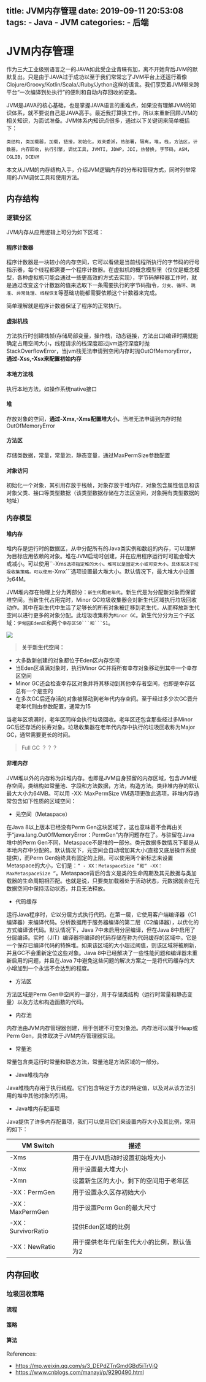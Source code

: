 title: JVM内存管理
date: 2019-09-11 20:53:08
tags:
    - Java
    - JVM
categories:
    - 后端
---

# JVM内存管理

作为三大工业级别语言之一的JAVA如此受企业青睐有加，离不开她背后JVM的默默复出。只是由于JAVA过于成功以至于我们常常忘了JVM平台上还运行着像Clojure/Groovy/Kotlin/Scala/JRuby/Jython这样的语言。我们享受着JVM带来跨平台“一次编译到处执行”的便利和自动内存回收的安逸。

JVM是JAVA的核心基础，也是掌握JAVA语言的重难点，如果没有理解JVM的知识体系，就不要说自己是JAVA高手。最近我打算换工作，所以来重新回顾JVM的相关知识，为面试准备。JVM体系内知识点很多，通过以下关键词来简单概括下：

```类结构```，```类加载器```，```加载```，```链接```，```初始化```，```双亲委派```，```热部署```，```隔离```，```堆```，```栈```，```方法区```，```计数器```，```内存回收```，```执行引擎```，```调优工具```，```JVMTI```，```JDWP```，```JDI```，```热替换```，```字节码```，```ASM```，```CGLIB```，```DCEVM```

本文从JVM的内存结构入手，介绍JVM逻辑内存的分布和管理方式，同时列举常用的JVM调优工具和使用方法。

## 内存结构

### 逻辑分区

JVM内存从应用逻辑上可分为如下区域：

#### 程序计数器

程序计数器是一块较小的内存空间，它可以看做是当前线程所执行的字节码的行号指示器，每个线程都需要一个程序计数器。在虚拟机的概念模型里（仅仅是概念模型，各种虚拟机可能会通过一些更高效的方式去实现），字节码解释器工作时，就是通过改变这个计数器的值来选取下一条需要执行的字节码指令，```分支```、```循环```、```跳准```、```异常处理```、```线程恢复```等基础功能都需要依赖这个计数器来完成。

简单理解就是程序计数器保证了程序的正常执行。

#### 虚拟机栈

方法执行时创建栈帧(存储局部变量，操作栈，动态链接，方法出口)编译时期就能确定占用空间大小，线程请求的栈深度超过jvm运行深度时抛StackOverflowError，当jvm栈无法申请到空闲内存时抛OutOfMemoryError，**通过-Xss,-Xsx来配置初始内存**

#### 本地方法栈

执行本地方法，如操作系统native接口

#### 堆

存放对象的空间，**通过-Xmx,-Xms配置堆大小**，当堆无法申请到内存时抛OutOfMemoryError

#### 方法区

存储类数据，常量，常量池，静态变量，通过MaxPermSize参数配置

#### 对象访问

初始化一个对象，其引用存放于栈帧，对象存放于堆内存，对象包含属性信息和该对象父类、接口等类型数据（该类型数据存储在方法区空间，对象拥有类型数据的地址）

### 内存模型

#### 堆内存

堆内存是运行时的数据区，从中分配所有的Java类实例和数组的内存，可以理解为目标应用依赖的对象。堆在JVM启动时创建，并在应用程序运行时可能会增大或减小。可以使用``-Xms```选项指定堆的大小。堆可以是固定大小或可变大小，具体取决于垃圾收集策略。可以使用```-Xmx```选项设置最大堆大小。默认情况下，最大堆大小设置为64M。

JVM堆内存在物理上分为两部分：```新生代```和```老年代```。新生代是为分配新对象而保留堆空间。当新生代占用完时，Minor GC垃圾收集器会对新生代区域执行垃圾回收动作。其中在新生代中生活了足够长的所有对象被迁移到老生代，从而释放新生代空间以进行更多的对象分配。此垃圾收集称为```Minor GC```。新生代分分为三个子区域：```伊甸园Eden区```和两个``幸存区S0```和```S1``。

![](https://mmbiz.qpic.cn/mmbiz_jpg/dsrSk9kr59RMZTicNmLyPxCYI7tXFSzjujNyFcGRFwvN6dic3nWEslFd8ibF3lZK95jtSQriayy9M72UIfYF89xiaicQ/640?wx_fmt=jpeg&tp=webp&wxfrom=5&wx_lazy=1&wx_co=1)

> **关于新生代空间：**

- 大多数新创建的对象都位于Eden区内存空间
- 当Eden区填满对象时，执行Minor GC并将所有幸存对象移动到其中一个幸存区空间
- Minor GC还会检查幸存区对象并将其移动到其他幸存者空间，也即是幸存区总有一个是空的
- 在多次GC后还存活的对象被移动到老年代内存空间。至于经过多少次GC晋升老年代则由参数配置，通常为15

当老年区填满时，老年区同样会执行垃圾回收。老年区还包含那些经过多Minor GC后还存活的长寿对象。垃圾收集器在老年代内存中执行的垃圾回收称为Major GC，通常需要更长的时间。

> Full GC ？？？

#### 非堆内存

JVM堆以外的内存称为非堆内存。也即是JVM自身预留的内存区域，包含JVM缓存空间，类结构如常量池、字段和方法数据，方法，构造方法。类非堆内存的默认最大大小为64MB。可以用 -XX: MaxPermSize VM选项更改此选项，非堆内存通常包含如下性质的区域空间：

- 元空间（Metaspace）

在Java 8以上版本已经没有Perm Gen这块区域了，这也意味着不会再由关于“java.lang.OutOfMemoryError：PermGen”内存问题存在了。与驻留在Java堆中的Perm Gen不同，Metaspace不是堆的一部分。类元数据多数情况下都是从本地内存中分配的。默认情况下，元空间会自动增加其大小(直接又底层操作系统提供)，而Perm Gen始终具有固定的上限。可以使用两个新标志来设置Metaspace的大小，它们是：```“ - XX：MetaspaceSize ”和“ -XX：MaxMetaspaceSize ”```。Metaspace背后的含义是类的生命周期及其元数据与类加载器的生命周期相匹配。也就是说，只要类加载器处于活动状态，元数据就会在元数据空间中保持活动状态，并且无法释放。

- 代码缓存

运行Java程序时，它以分层方式执行代码。在第一层，它使用客户端编译器（C1编译器）来编译代码。分析数据用于服务器编译的第二层（C2编译器），以优化的方式编译该代码。默认情况下，Java 7中未启用分层编译，但在Java 8中启用了分层编译。实时（JIT）编译器将编译的代码存储在称为代码缓存的区域中。它是一个保存已编译代码的特殊堆。如果该区域的大小超过阈值，则该区域将被刷新，并且GC不会重新定位这些对象。Java 8中已经解决了一些性能问题和编译器未重新启用的问题，并且在Java 7中避免这些问题的解决方案之一是将代码缓存的大小增加到一个永远不会达到的程度。

- 方法区

方法区域是Perm Gen中空间的一部分，用于存储类结构（运行时常量和静态变量）以及方法和构造函数的代码。

- 内存池

内存池由JVM内存管理器创建，用于创建不可变对象池。内存池可以属于Heap或Perm Gen，具体取决于JVM内存管理器实现。

- 常量池

常量包含类运行时常量和静态方法，常量池是方法区域的一部分。

- Java堆栈内存

Java堆栈内存用于执行线程。它们包含特定于方法的特定值，以及对从该方法引用的堆中其他对象的引用。

- Java堆内存配置项

Java提供了许多内存配置项，我们可以使用它们来设置内存大小及其比例，常用的如下：

| VM Switch      | 描述                                       |
| ------------------ | ------------------------------------------ |
| -Xms          | 用于在JVM启动时设置初始堆大小              |
| -Xmx               | 用于设置最大堆大小                         |
| -Xmn               | 设置新生区的大小，剩下的空间用于老年区     |
| -XX：PermGen       | 用于设置永久区存初始大小                   |
| -XX：MaxPermGen    | 用于设置Perm Gen的最大尺寸                 |
| -XX：SurvivorRatio | 提供Eden区域的比例                         |
| -XX：NewRatio      | 用于提供老年代/新生代大小的比例，默认值为2 |


## 内存回收

### 垃圾回收策略

#### 流程

#### 策略

#### 算法


References:

- https://mp.weixin.qq.com/s/3_DEPdZTnGmdGBd5iTrVjQ
- https://www.cnblogs.com/manayi/p/9290490.html